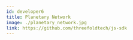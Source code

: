 ```yaml
---
id: developer6
title: Planetary Network
image: ./planetary_network.jpg
link: https://github.com/threefoldtech/js-sdk
---
```

